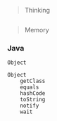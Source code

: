 > Thinking

```

```

> Memory

### Java

```
Object

Object
    getClass
    equals
    hashCode
    toString
    notify
    wait
```

